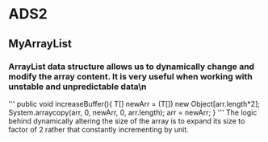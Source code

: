 # ADS2
## MyArrayList
### ArrayList data structure allows us to dynamically change and modify the array content. It is very useful when working with unstable and unpredictable data\n
'''
public void increaseBuffer(){
        T[] newArr = (T[]) new Object[arr.length*2];
        System.arraycopy(arr, 0, newArr, 0, arr.length);
        arr = newArr;
    }
'''
The logic behind dynamically altering the size of the array is to expand its size to factor of 2 rather that constantly incrementing by unit.
